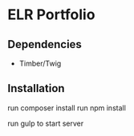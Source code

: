 # ELR Portfolio

## Dependencies

* Timber/Twig

## Installation

run composer install
run npm install

run gulp to start server
